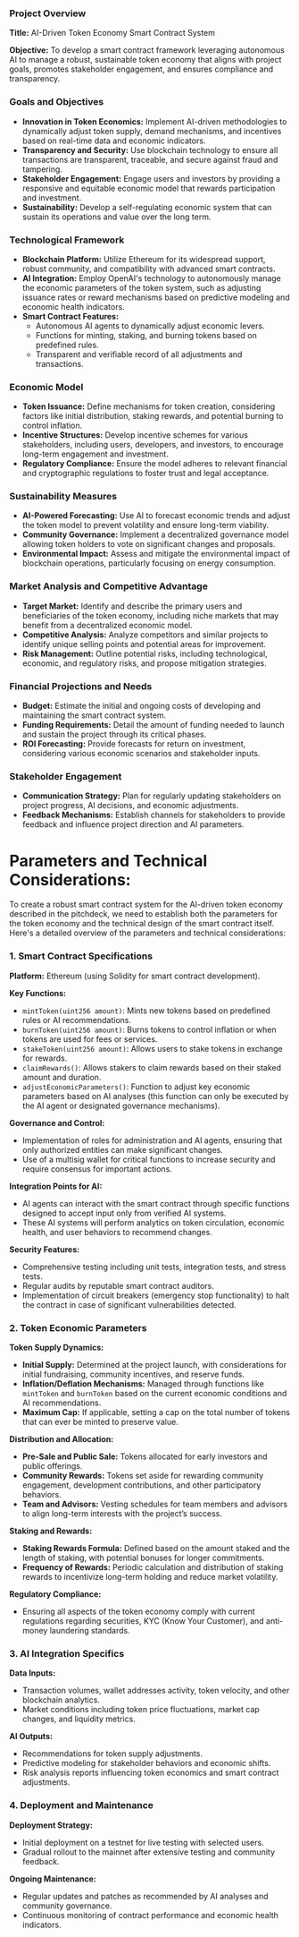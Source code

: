 ### Project Overview

**Title:** AI-Driven Token Economy Smart Contract System

**Objective:** To develop a smart contract framework leveraging autonomous AI to manage a robust, sustainable token economy that aligns with project goals, promotes stakeholder engagement, and ensures compliance and transparency.

### Goals and Objectives

- **Innovation in Token Economics:** Implement AI-driven methodologies to dynamically adjust token supply, demand mechanisms, and incentives based on real-time data and economic indicators.
- **Transparency and Security:** Use blockchain technology to ensure all transactions are transparent, traceable, and secure against fraud and tampering.
- **Stakeholder Engagement:** Engage users and investors by providing a responsive and equitable economic model that rewards participation and investment.
- **Sustainability:** Develop a self-regulating economic system that can sustain its operations and value over the long term.

### Technological Framework

- **Blockchain Platform:** Utilize Ethereum for its widespread support, robust community, and compatibility with advanced smart contracts.
- **AI Integration:** Employ OpenAI's technology to autonomously manage the economic parameters of the token system, such as adjusting issuance rates or reward mechanisms based on predictive modeling and economic health indicators.
- **Smart Contract Features:**
  - Autonomous AI agents to dynamically adjust economic levers.
  - Functions for minting, staking, and burning tokens based on predefined rules.
  - Transparent and verifiable record of all adjustments and transactions.

### Economic Model

- **Token Issuance:** Define mechanisms for token creation, considering factors like initial distribution, staking rewards, and potential burning to control inflation.
- **Incentive Structures:** Develop incentive schemes for various stakeholders, including users, developers, and investors, to encourage long-term engagement and investment.
- **Regulatory Compliance:** Ensure the model adheres to relevant financial and cryptographic regulations to foster trust and legal acceptance.

### Sustainability Measures

- **AI-Powered Forecasting:** Use AI to forecast economic trends and adjust the token model to prevent volatility and ensure long-term viability.
- **Community Governance:** Implement a decentralized governance model allowing token holders to vote on significant changes and proposals.
- **Environmental Impact:** Assess and mitigate the environmental impact of blockchain operations, particularly focusing on energy consumption.

### Market Analysis and Competitive Advantage

- **Target Market:** Identify and describe the primary users and beneficiaries of the token economy, including niche markets that may benefit from a decentralized economic model.
- **Competitive Analysis:** Analyze competitors and similar projects to identify unique selling points and potential areas for improvement.
- **Risk Management:** Outline potential risks, including technological, economic, and regulatory risks, and propose mitigation strategies.

### Financial Projections and Needs

- **Budget:** Estimate the initial and ongoing costs of developing and maintaining the smart contract system.
- ‎**Funding Requirements:** Detail the amount of funding needed to launch and sustain the project through its critical phases.
- **ROI Forecasting:** Provide forecasts for return on investment, considering various economic scenarios and stakeholder inputs.

### Stakeholder Engagement

- **Communication Strategy:** Plan for regularly updating stakeholders on project progress, AI decisions, and economic adjustments.
- **Feedback Mechanisms:** Establish channels for stakeholders to provide feedback and influence project direction and AI parameters.


# Parameters and Technical Considerations:

To create a robust smart contract system for the AI-driven token economy described in the pitchdeck, we need to establish both the parameters for the token economy and the technical design of the smart contract itself. Here's a detailed overview of the parameters and technical considerations:

### 1. **Smart Contract Specifications**

**Platform:** Ethereum (using Solidity for smart contract development).

**Key Functions:**
- `mintToken(uint256 amount)`: Mints new tokens based on predefined rules or AI recommendations.
- `burnToken(uint256 amount)`: Burns tokens to control inflation or when tokens are used for fees or services.
- `stakeToken(uint256 amount)`: Allows users to stake tokens in exchange for rewards.
- `claimRewards()`: Allows stakers to claim rewards based on their staked amount and duration.
- `adjustEconomicParameters()`: Function to adjust key economic parameters based on AI analyses (this function can only be executed by the AI agent or designated governance mechanisms).

**Governance and Control:**
- Implementation of roles for administration and AI agents, ensuring that only authorized entities can make significant changes.
- Use of a multisig wallet for critical functions to increase security and require consensus for important actions.

**Integration Points for AI:**
- AI agents can interact with the smart contract through specific functions designed to accept input only from verified AI systems.
- These AI systems will perform analytics on token circulation, economic health, and user behaviors to recommend changes.

**Security Features:**
- Comprehensive testing including unit tests, integration tests, and stress tests.
- Regular audits by reputable smart contract auditors.
- Implementation of circuit breakers (emergency stop functionality) to halt the contract in case of significant vulnerabilities detected.

### 2. **Token Economic Parameters**

**Token Supply Dynamics:**
- **Initial Supply:** Determined at the project launch, with considerations for initial fundraising, community incentives, and reserve funds.
- **Inflation/Deflation Mechanisms:** Managed through functions like `mintToken` and `burnToken` based on the current economic conditions and AI recommendations.
- **Maximum Cap:** If applicable, setting a cap on the total number of tokens that can ever be minted to preserve value.

**Distribution and Allocation:**
- **Pre-Sale and Public Sale:** Tokens allocated for early investors and public offerings.
- **Community Rewards:** Tokens set aside for rewarding community engagement, development contributions, and other participatory behaviors.
- **Team and Advisors:** Vesting schedules for team members and advisors to align long-term interests with the project’s success.

**Staking and Rewards:**
- **Staking Rewards Formula:** Defined based on the amount staked and the length of staking, with potential bonuses for longer commitments.
- **Frequency of Rewards:** Periodic calculation and distribution of staking rewards to incentivize long-term holding and reduce market volatility.

**Regulatory Compliance:**
- Ensuring all aspects of the token economy comply with current regulations regarding securities, KYC (Know Your Customer), and anti-money laundering standards.

### 3. **AI Integration Specifics**

**Data Inputs:**
- Transaction volumes, wallet addresses activity, token velocity, and other blockchain analytics.
- Market conditions including token price fluctuations, market cap changes, and liquidity metrics.

**AI Outputs:**
- Recommendations for token supply adjustments.
- Predictive modeling for stakeholder behaviors and economic shifts.
- Risk analysis reports influencing token economics and smart contract adjustments.

### 4. **Deployment and Maintenance**

**Deployment Strategy:**
- Initial deployment on a testnet for live testing with selected users.
- Gradual rollout to the mainnet after extensive testing and community feedback.

**Ongoing Maintenance:**
- Regular updates and patches as recommended by AI analyses and community governance.
- Continuous monitoring of contract performance and economic health indicators.

